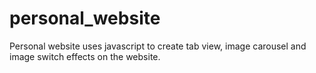 # personal_website
 
Personal website uses javascript to create tab view, image carousel and image switch effects on the website.
